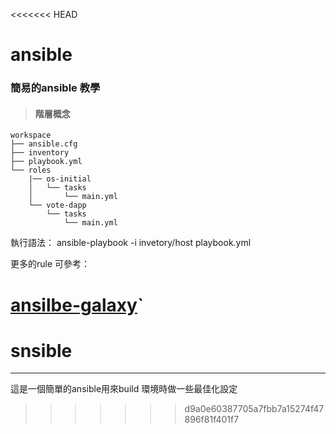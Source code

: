 <<<<<<< HEAD
# ansible
### 簡易的ansible 教學
>#### 階層概念
```
workspace  
├── ansible.cfg  
├── inventory  
├── playbook.yml  
└── roles  
    |── os-initial 
    │   └── tasks
    │       └── main.yml
    └── vote-dapp
        └── tasks
            └── main.yml
```
執行語法： ansible-playbook  -i invetory/host playbook.yml



更多的rule 可參考：

[ansilbe-galaxy](https://blog.csdn.net/weixin_43557605/article/details/103767610)`
=======
# snsible
-------------
這是一個簡單的ansible用來build 環境時做一些最佳化設定
>>>>>>> d9a0e60387705a7fbb7a15274f47896f81f401f7
